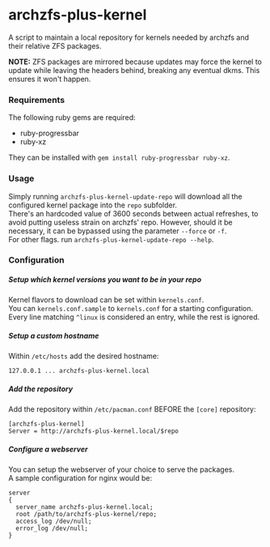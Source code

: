# archzfs-plus-kernel
A script to maintain a local repository for kernels needed by archzfs and their
relative ZFS packages.  

**NOTE:** ZFS packages are mirrored because updates may force the kernel to
update while leaving the headers behind, breaking any eventual dkms. This
ensures it won't happen.  



### Requirements
The following ruby gems are required:  

* ruby-progressbar  
* ruby-xz  

They can be installed with `gem install ruby-progressbar ruby-xz`.  



### Usage
Simply running `archzfs-plus-kernel-update-repo` will download all the
configured kernel package into the `repo` subfolder.  
There's an hardcoded value of 3600 seconds between actual refreshes, to
avoid putting useless strain on archzfs' repo. However, should it be necessary,
it can be bypassed using the parameter `--force` or `-f`.  
For other flags. run `archzfs-plus-kernel-update-repo --help`.  



### Configuration

##### Setup which kernel versions you want to be in your repo
Kernel flavors to download can be set within `kernels.conf`.  
You can `kernels.conf.sample` to `kernels.conf` for a starting configuration.  
Every line matching `^linux` is considered an entry, while the rest is
ignored.  

##### Setup a custom hostname
Within `/etc/hosts` add the desired hostname:  
```
127.0.0.1 ... archzfs-plus-kernel.local
```

##### Add the repository
Add the repository within `/etc/pacman.conf` BEFORE the `[core]` repository:  
```
[archzfs-plus-kernel]
Server = http://archzfs-plus-kernel.local/$repo
```

##### Configure a webserver
You can setup the webserver of your choice to serve the packages.  
A sample configuration for nginx would be:  
```
server
{
  server_name archzfs-plus-kernel.local;
  root /path/to/archzfs-plus-kernel/repo;
  access_log /dev/null;
  error_log /dev/null;
}
```

